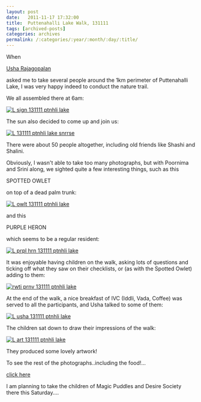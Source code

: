 ```yaml
---
layout: post
date:	2011-11-17 17:32:00
title:  Puttenahalli Lake Walk, 131111
tags: [archived-posts]
categories: archives
permalink: /:categories/:year/:month/:day/:title/
---
```

When 

<a href="http://www.facebook.com/pages/Puttenahalli-Neighbourhood-Lake-Improvement-Trust/137383512944384"> Usha Rajagopalan </a>

asked me to take several people around the 1km perimeter of Puttenahalli Lake, I was very happy indeed to conduct the nature trail.

We all assembled there at 6am:

<a href="http://s1142.photobucket.com/albums/n602/Deepapctrsglr/?action=view&amp;current=IMG_2269-1.jpg" target="_blank"><img src="http://i1142.photobucket.com/albums/n602/Deepapctrsglr/IMG_2269-1.jpg" border="0" alt="L sign 131111 ptnhli lake"></a>


The sun also decided to come up and join us:

<a href="http://s1142.photobucket.com/albums/n602/Deepapctrsglr/?action=view&amp;current=IMG_2278.jpg" target="_blank"><img src="http://i1142.photobucket.com/albums/n602/Deepapctrsglr/IMG_2278.jpg" border="0" alt="L 131111 ptnhli lake snrrse"></a>

<lj-cut text="a little more about the walk">

There were about 50 people altogether, including old friends like Shashi and Shalini.


Obviously, I wasn't able to take too many photographs, but with Poornima and Srini along, we sighted quite a few interesting things, such as this

SPOTTED OWLET

on top of a dead palm trunk:


<a href="http://s1142.photobucket.com/albums/n602/Deepapctrsglr/?action=view&amp;current=IMG_2280-1.jpg" target="_blank"><img src="http://i1142.photobucket.com/albums/n602/Deepapctrsglr/IMG_2280-1.jpg" border="0" alt="L owlt 131111 ptnhli lake"></a>

and this

PURPLE HERON

which seems to be a regular resident:

<a href="http://s1142.photobucket.com/albums/n602/Deepapctrsglr/?action=view&amp;current=IMG_2281.jpg" target="_blank"><img src="http://i1142.photobucket.com/albums/n602/Deepapctrsglr/IMG_2281.jpg" border="0" alt="L prpl hrn 131111 ptnhli lake"></a>


It was enjoyable having children on the walk, asking lots of questions and ticking off what they saw on their checklists, or (as with the Spotted Owlet) adding to them:


<a href="http://s1142.photobucket.com/albums/n602/Deepapctrsglr/?action=view&amp;current=IMG_2289.jpg" target="_blank"><img src="http://i1142.photobucket.com/albums/n602/Deepapctrsglr/IMG_2289.jpg" border="0" alt="rwti prnv 131111 ptnhli lake"></a>


At the end of the walk, a nice breakfast of IVC (Iddli, Vada, Coffee) was served to all the participants, and Usha talked to some of them:

<a href="http://s1142.photobucket.com/albums/n602/Deepapctrsglr/?action=view&amp;current=IMG_2295.jpg" target="_blank"><img src="http://i1142.photobucket.com/albums/n602/Deepapctrsglr/IMG_2295.jpg" border="0" alt="L usha 131111 ptnhli lake"></a>

The children sat down to draw their impressions of the walk:

<a href="http://s1142.photobucket.com/albums/n602/Deepapctrsglr/?action=view&amp;current=IMG_2296.jpg" target="_blank"><img src="http://i1142.photobucket.com/albums/n602/Deepapctrsglr/IMG_2296.jpg" border="0" alt="L art 131111 ptnhli lake"></a>

They produced some lovely artwork!

To see the rest of the photographs..including the food!...  

<a href="https://picasaweb.google.com/105920205321340683450/PuttenahalliLakeWalk12Nov2011?authkey=Gv1sRgCLHm-t-Th5WlEg"> click here </a>

I am planning to take the children of Magic Puddles and Desire Society there this Saturday....
